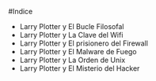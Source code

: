 #Indice

* Larry Plotter y El Bucle Filosofal
* Larry Plotter y La Clave del Wifi
* Larry Plotter y El prisionero del Firewall
* Larry Plotter y El Malware de Fuego
* Larry Plotter y La Orden de Unix
* Larry Plotter y El Misterio del Hacker

